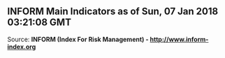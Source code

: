 ## INFORM Main Indicators as of Sun, 07 Jan 2018 03:21:08 GMT

Source: **INFORM (Index For Risk Management) - http://www.inform-index.org**